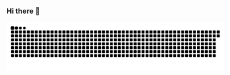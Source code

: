 ### Hi there 👋

![Snake animation](https://raw.githubusercontent.com/matheusboeira/matheusboeira/output/github-contribution-grid-snake-dark.svg)
